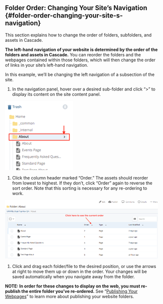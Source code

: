 ## Folder Order: Changing Your Site’s Navigation {#folder-order-changing-your-site-s-navigation}

This section explains how to change the order of folders, subfolders, and assets in Cascade.

**The left-hand navigation of your website is determined by the order of the folders and assets in Cascade.** You can reorder the folders and the webpages contained within those folders, which will then change the order of links in your site’s left-hand navigation.

In this example, we’ll be changing the left navigation of a subsection of the site.

1.  In the navigation panel, hover over a desired sub-folder and click “&gt;” to display its content on the site content panel.

![111](../assets/111.tiff)

1.  Click the column header marked “Order.” The assets should reorder from lowest to highest. If they don’t, click “Order” again to reverse the sort order. Note that this sorting is necessary for any re-ordering to work.

![112](../assets/112.tiff)

1.  Click and drag each folder/file to the desired position, or use the arrows at right to move them up or down in the order. Your changes will be saved automatically when you navigate away from the folder.

**NOTE: In order for these changes to display on the web, you must re-publish the entire folder you’ve re-ordered.** See “[Publishing Your Webpages](../module_2_editing_a_basic_page/submit_vs_publish.md#115333639914907-_Publishing_Your_Webpages)” to learn more about publishing your website folders.